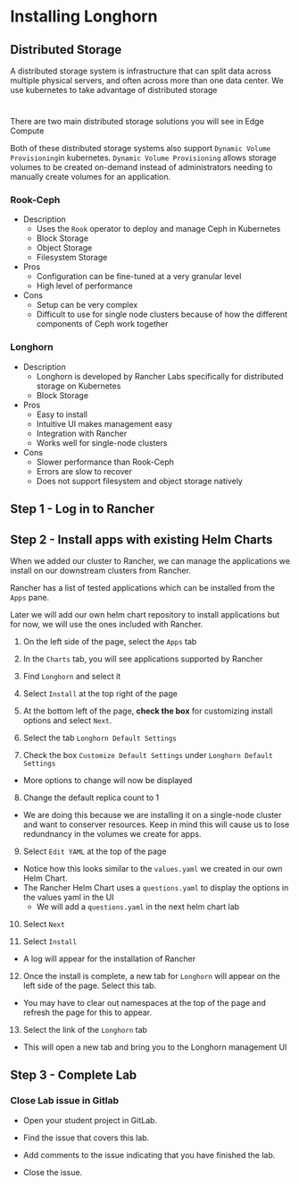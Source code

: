 # Installing Longhorn

## Distributed Storage

A distributed storage system is infrastructure that can split data across multiple physical servers, and often across more than one data center. We use kubernetes to take advantage of distributed storage

#

There are two main distributed storage solutions you will see in Edge Compute

Both of these distributed storage systems also support `Dynamic Volume Provisioning`in kubernetes. `Dynamic Volume Provisioning` allows storage volumes to be created on-demand instead of administrators needing to manually create volumes for an application.

### **Rook-Ceph**

- Description
  - Uses the `Rook` operator to deploy and manage Ceph in Kubernetes
  - Block Storage
  - Object Storage
  - Filesystem Storage
- Pros
  - Configuration can be fine-tuned at a very granular level
  - High level of performance
- Cons
  - Setup can be very complex
  - Difficult to use for single node clusters because of how the different components of Ceph work together

### **Longhorn**

- Description
  - Longhorn is developed by Rancher Labs specifically for distributed storage on Kubernetes
  - Block Storage
- Pros
  - Easy to install
  - Intuitive UI makes management easy
  - Integration with Rancher
  - Works well for single-node clusters
- Cons
  - Slower performance than Rook-Ceph
  - Errors are slow to recover
  - Does not support filesystem and object storage natively

## Step 1 - Log in to Rancher

## Step 2 - Install apps with existing Helm Charts

When we added our cluster to Rancher, we can manage the applications we install on our downstream clusters from Rancher.  

Rancher has a list of tested applications which can be installed from the `Apps` pane.

Later we will add our own helm chart repository to install applications but for now, we will use the ones included with Rancher.

1. On the left side of the page, select the `Apps` tab

2. In the `Charts` tab, you will see applications supported by Rancher

3. Find `Longhorn` and select it

4. Select `Install` at the top right of the page

5. At the bottom left of the page, **check the box** for customizing install options and select `Next`.

6. Select the tab `Longhorn Default Settings`

7. Check the box `Customize Default Settings` under `Longhorn Default Settings`

- More options to change will now be displayed

8. Change the default replica count to 1

- We are doing this because we are installing it on a single-node cluster and want to conserver resources.  Keep in mind this will cause us to lose redundnancy in the volumes we create for apps.

9. Select `Edit YAML` at the top of the page

- Notice how this looks similar to the `values.yaml` we created in our own Helm Chart.
- The Rancher Helm Chart uses a `questions.yaml` to display the options in the values yaml in the UI
  - We will add a `questions.yaml` in the next helm chart lab

10. Select `Next`

11. Select `Install`

- A log will appear for the installation of Rancher

12. Once the install is complete, a new tab for `Longhorn` will appear on the left side of the page. Select this tab.

- You may have to clear out namespaces at the top of the page and refresh the page for this to appear.

13. Select the link of the `Longhorn` tab

- This will open a new tab and bring you to the Longhorn management UI

## Step 3 - Complete Lab

### Close Lab issue in Gitlab

- Open your student project in GitLab.

- Find the issue that covers this lab.

- Add comments to the issue indicating that you have finished the lab.

- Close the issue.
```